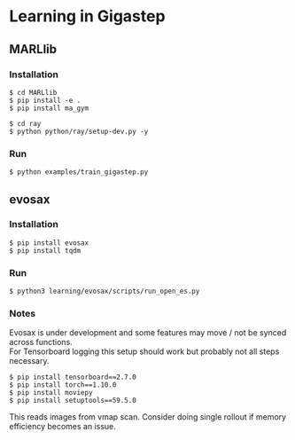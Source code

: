# Learning in Gigastep

## MARLlib

### Installation
```
$ cd MARLlib
$ pip install -e .
$ pip install ma_gym
```
```
$ cd ray
$ python python/ray/setup-dev.py -y
```

### Run
```
$ python examples/train_gigastep.py
```

## evosax

### Installation
```
$ pip install evosax
$ pip install tqdm
```

### Run
```
$ python3 learning/evosax/scripts/run_open_es.py
```

### Notes
Evosax is under development and some features may move / not be synced across functions.\
For Tensorboard logging this setup should work but probably not all steps necessary.
```
$ pip install tensorboard==2.7.0
$ pip install torch==1.10.0
$ pip install moviepy
$ pip install setuptools==59.5.0
```
This reads images from vmap scan. Consider doing single rollout if memory efficiency becomes an issue.